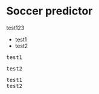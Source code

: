 # Soccer predictor
test123
- test1
- test2
<pre>
test1
</pre>
<pre>
test2
</pre>

<pre>
test1
test2
</pre>
